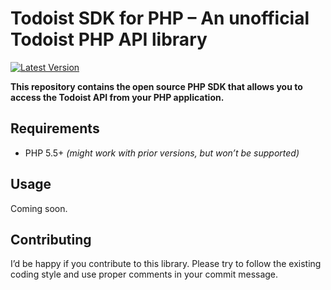 # Todoist SDK for PHP – An unofficial Todoist PHP API library[![Latest Version](//img.shields.io/badge/Latest%20Version-0.1.0-red.svg?style=flat-square)](https://github.com/FabianBeiner/Todoist-PHP-SDK "The latest version is always available on GitHub")**This repository contains the open source PHP SDK that allows you to access the Todoist API from your PHP application.**## Requirements- PHP 5.5+ *(might work with prior versions, but won’t be supported)*## UsageComing soon.## ContributingI’d be happy if you contribute to this library. Please try to follow theexisting coding style and use proper comments in your commit message.